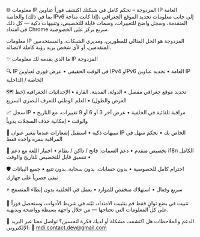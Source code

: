 🌐 معلومات IP المزدوجة – تحكم كامل في شبكتك
اكتشف فوراً عناوين IP العامة والخاصة (بما في ذلك IPv6 إذا كانت متاحة)، إلى جانب معلومات تحديد الموقع الجغرافي المتقدمة، وسجل واضح للتغييرات، وسمات قابلة للتخصيص، وتنبيهات ذكية — كل ذلك في امتداد Chrome سريع يركز على الخصوصية.

معلومات IP المزدوجة هو الحل المثالي للمطورين، ومديري الشبكات، والمستخدمين المتقدمين، أو لأي شخص يريد رؤية كاملة لاتصاله.

✨ ما الذي يقدمه لك معلومات IP المزدوجة

🔍 IP في الوقت الحقيقي
• عرض فوري لعناوين IPv4 وIPv6 العامة
• تحديد عناوين IP الخاصة / الداخلية

🗺️ تحديد موقع جغرافي مفصل
• الدولة، المدينة، القارة
• الإحداثيات الجغرافية (خط العرض والطول)
• العلم الوطني للتعرف البصري السريع

📈 سجل IP
• مراقبة تلقائية في الخلفية
• عرض آخر 3 أو 6 أو 9 تغييرات، مع التاريخ والوقت
• إمكانية حذف السجلات يدوياً

📣 تنبيهات ذكية
• استقبل إشعارات عندما يتغير عنوان IP الخاص بك
• تحكم سهل في المراقبة بنقرة واحدة فقط

🎨 تخصيص متقدم
• دعم السمات: فاتح / داكن / نظام
• اختيار اللغة مع دعم i18n الكامل
• تنسيق قابل للتخصيص للتاريخ والوقت

🛡️ احترام كامل للخصوصية
• بدون حسابات، بدون سحابة، بدون تتبع
• جميع البيانات تبقى حصرياً على جهازك

⚡ سريع وفعال
• استهلاك منخفض للموارد
• يعمل في الخلفية بدون إبطاء المتصفح

🚀 تثبيت في بضع ثوانٍ فقط
قم بتثبيت الامتداد، ثبّته في شريط الأدوات، وستحصل فوراً على كل المعلومات التي تحتاجها — من خلال واجهة بسيطة وواضحة وبديهية.

🤝 الدعم والملاحظات
هل اكتشفت مشكلة أو لديك فكرة لتحسين؟ تواصل معنا عبر البريد الإلكتروني:
📧 mdi.contact.dev@gmail.com
